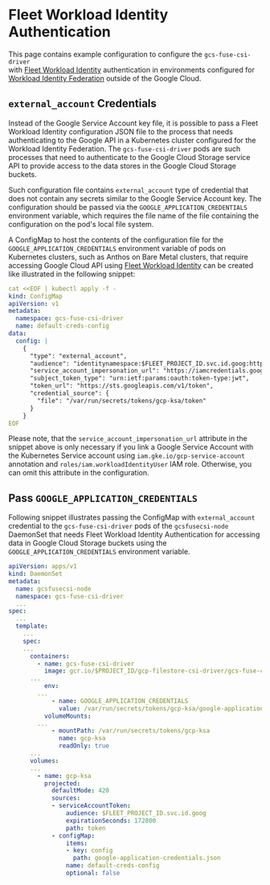 # Fleet Workload Identity Authentication

This page contains example configuration to configure the `gcs-fuse-csi-driver`  
with [Fleet Workload Identity](https://cloud.google.com/anthos/fleet-management/docs/use-workload-identity) 
authentication in environments configured for 
[Workload Identity Federation](https://cloud.google.com/iam/docs/workload-identity-federation) 
outside of the Google Cloud.

## `external_account` Credentials

Instead of the Google Service Account key file, it is possible to pass a Fleet Workload Identity configuration
JSON file to the process that needs authenticating to the Google API in a Kubernetes cluster configured for 
the Workload Identity Federation. The `gcs-fuse-csi-driver` pods are such processes
that need to authenticate to the Google Cloud Storage service API to provide access to the data stores in the 
Google Cloud Storage buckets.

Such configuration file contains `external_account` type of credential that does not contain any secrets similar 
to the Google Service Account key. The configuration should be passed via the `GOOGLE_APPLICATION_CREDENTIALS` 
environment variable, which requires the file name of the file containing the configuration on 
the pod's local file system.

A ConfigMap to host the contents of the configuration file for the `GOOGLE_APPLICATION_CREDENTIALS` environment variable 
of pods on Kubernetes clusters, such as Anthos on Bare Metal clusters, that require accessing Google Cloud API using 
[Fleet Workload Identity](https://cloud.google.com/kubernetes-engine/fleet-management/docs/use-workload-identity) can be created 
like illustrated in the following snippet:

```yaml
cat <<EOF | kubectl apply -f -
kind: ConfigMap
apiVersion: v1
metadata:
  namespace: gcs-fuse-csi-driver
  name: default-creds-config
data:
  config: |
    {
      "type": "external_account",
      "audience": "identitynamespace:$FLEET_PROJECT_ID.svc.id.goog:https://gkehub.googleapis.com/projects/$FLEET_PROJECT_ID/locations/global/memberships/$CLUSTER_NAME",
      "service_account_impersonation_url": "https://iamcredentials.googleapis.com/v1/projects/-/serviceAccounts/GSA_NAME@GSA_PROJECT_ID.iam.gserviceaccount.com:generateAccessToken",
      "subject_token_type": "urn:ietf:params:oauth:token-type:jwt",
      "token_url": "https://sts.googleapis.com/v1/token",
      "credential_source": {
        "file": "/var/run/secrets/tokens/gcp-ksa/token"
      }
    }
EOF
```

Please note, that the `service_account_impersonation_url` attribute in the snippet above is only necessary if you 
link a Google Service Account with the Kubernetes Service account using `iam.gke.io/gcp-service-account` annotation
and `roles/iam.workloadIdentityUser` IAM role. Otherwise, you can omit this attribute in the configuration.

## Pass `GOOGLE_APPLICATION_CREDENTIALS`

Following snippet illustrates passing the ConfigMap with `external_account` credential to the 
`gcs-fuse-csi-driver` pods of the `gcsfusecsi-node` DaemonSet that needs Fleet Workload Identity Authentication 
for accessing data in Google Cloud Storage buckets using the `GOOGLE_APPLICATION_CREDENTIALS` environment variable.

```yaml
apiVersion: apps/v1
kind: DaemonSet
metadata:
  name: gcsfusecsi-node
  namespace: gcs-fuse-csi-driver
  ...
spec:
  ...
  template:
    ...
    spec:
    ...
      containers:
        - name: gcs-fuse-csi-driver
          image: gcr.io/$PROJECT_ID/gcp-filestore-csi-driver/gcs-fuse-csi-driver:$GCP_PROVIDER_SHA
      ...
          env:
        ...
            - name: GOOGLE_APPLICATION_CREDENTIALS
              value: /var/run/secrets/tokens/gcp-ksa/google-application-credentials.json
          volumeMounts:
        ...
            - mountPath: /var/run/secrets/tokens/gcp-ksa
              name: gcp-ksa
              readOnly: true
      ...
      volumes:
      ...
        - name: gcp-ksa
          projected:
            defaultMode: 420
            sources:
            - serviceAccountToken:
                audience: $FLEET_PROJECT_ID.svc.id.goog
                expirationSeconds: 172800
                path: token
            - configMap:
                items:
                - key: config
                  path: google-application-credentials.json
                name: default-creds-config
                optional: false
```
